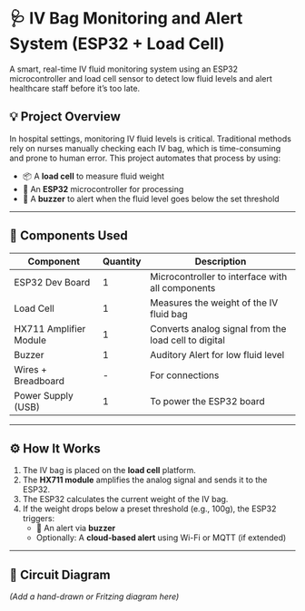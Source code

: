 # 🩺 IV Bag Monitoring and Alert System (ESP32 + Load Cell)

A smart, real-time IV fluid monitoring system using an ESP32 microcontroller and load cell sensor to detect low fluid levels and alert healthcare staff before it’s too late.

## 💡 Project Overview

In hospital settings, monitoring IV fluid levels is critical. Traditional methods rely on nurses manually checking each IV bag, which is time-consuming and prone to human error. This project automates that process by using:

- 📦 A **load cell** to measure fluid weight
- 🧠 An **ESP32** microcontroller for processing
- 🔔 A **buzzer** to alert when the fluid level goes below the set threshold

---

## 🔧 Components Used

| Component              | Quantity | Description |
|------------------------|----------|-------------|
| ESP32 Dev Board        | 1        | Microcontroller to interface with all components|
| Load Cell              | 1        | Measures the weight of the IV fluid bag |
| HX711 Amplifier Module | 1        | Converts analog signal from the load cell to digital |
| Buzzer                 | 1        | Auditory Alert for low fluid level |
| Wires + Breadboard     | -        | For connections |
| Power Supply (USB)     | 1        | To power the ESP32 board |

---

## ⚙️ How It Works

1. The IV bag is placed on the **load cell** platform. 
2. The **HX711 module** amplifies the analog signal and sends it to the ESP32.
3. The ESP32 calculates the current weight of the IV bag.
4. If the weight drops below a preset threshold (e.g., 100g), the ESP32 triggers:
   - 🔔 An alert via **buzzer**
   - Optionally: A **cloud-based alert** using Wi-Fi or MQTT (if extended)

---

## 📐 Circuit Diagram

_(Add a hand-drawn or Fritzing diagram here)_

